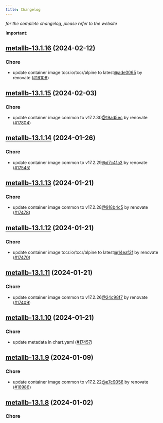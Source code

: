 ```yaml
---
title: Changelog
---
```



*for the complete changelog, please refer to the website*

**Important:**














## [metallb-13.1.16](https://github.com/truecharts/charts/compare/metallb-13.1.15...metallb-13.1.16) (2024-02-12)

### Chore



- update container image tccr.io/tccr/alpine to latest[@ade0065](https://github.com/ade0065) by renovate ([#18108](https://github.com/truecharts/charts/issues/18108))


## [metallb-13.1.15](https://github.com/truecharts/charts/compare/metallb-13.1.14...metallb-13.1.15) (2024-02-03)

### Chore



- update container image common to v17.2.30[@19ad5ec](https://github.com/19ad5ec) by renovate ([#17804](https://github.com/truecharts/charts/issues/17804))


## [metallb-13.1.14](https://github.com/truecharts/charts/compare/metallb-13.1.13...metallb-13.1.14) (2024-01-26)

### Chore



- update container image common to v17.2.29[@d7c41a3](https://github.com/d7c41a3) by renovate ([#17545](https://github.com/truecharts/charts/issues/17545))


## [metallb-13.1.13](https://github.com/truecharts/charts/compare/metallb-13.1.12...metallb-13.1.13) (2024-01-21)

### Chore



- update container image common to v17.2.28[@918b4c5](https://github.com/918b4c5) by renovate ([#17478](https://github.com/truecharts/charts/issues/17478))


## [metallb-13.1.12](https://github.com/truecharts/charts/compare/metallb-13.1.11...metallb-13.1.12) (2024-01-21)

### Chore



- update container image tccr.io/tccr/alpine to latest[@14eaf3f](https://github.com/14eaf3f) by renovate ([#17470](https://github.com/truecharts/charts/issues/17470))


## [metallb-13.1.11](https://github.com/truecharts/charts/compare/metallb-13.1.10...metallb-13.1.11) (2024-01-21)

### Chore



- update container image common to v17.2.26[@24c98f7](https://github.com/24c98f7) by renovate ([#17409](https://github.com/truecharts/charts/issues/17409))


## [metallb-13.1.10](https://github.com/truecharts/charts/compare/metallb-13.1.9...metallb-13.1.10) (2024-01-21)

### Chore



- update metadata in chart.yaml ([#17457](https://github.com/truecharts/charts/issues/17457))




## [metallb-13.1.9](https://github.com/truecharts/charts/compare/metallb-13.1.8...metallb-13.1.9) (2024-01-09)

### Chore



- update container image common to v17.2.22[@e7c9056](https://github.com/e7c9056) by renovate ([#16986](https://github.com/truecharts/charts/issues/16986))


## [metallb-13.1.8](https://github.com/truecharts/charts/compare/metallb-13.1.7...metallb-13.1.8) (2024-01-02)

### Chore
